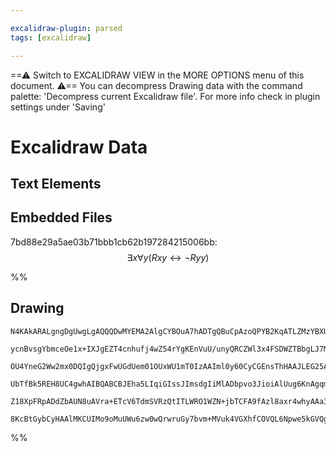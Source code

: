 ```yaml
---

excalidraw-plugin: parsed
tags: [excalidraw]

---
```

==⚠  Switch to EXCALIDRAW VIEW in the MORE OPTIONS menu of this document. ⚠== You can decompress Drawing data with the command palette: 'Decompress current Excalidraw file'. For more info check in plugin settings under 'Saving'


# Excalidraw Data
## Text Elements
## Embedded Files
7bd88e29a5ae03b71bbb1cb62b197284215006bb: $$\exists x \forall y (Rxy \leftrightarrow \neg Ryy)$$

%%
## Drawing
```compressed-json
N4KAkARALgngDgUwgLgAQQQDwMYEMA2AlgCYBOuA7hADTgQBuCpAzoQPYB2KqATLZMzYBXUtiRoIACyhQ4zZAHoFAc0JRJQgEYA6bGwC2CgF7N6hbEcK4OCtptbErHALRY8RMpWdx8Q1TdIEfARcZgRmBShcZQUebQA2bR4aOiCEfQQOKGZuAG1wMFAwYogSbggAMQBBfU14/QAZNhTiyFhEcsJ9aKR+EsxuABYATm1BgFYAdgBmcYAOAAY5ngX4

ycnBvsgYbmceOe1x+IXJgEZT4cnhufj4wZ54rYgKEnVuU/unyQRCZWl3x4FSDWZTBbgLJ7MKCkNgAawQAGE2Pg2KRygBiBZY7EtEqaXDYWHKGFCDjEJEotESaHWZhwXCBLK4yAAM0I+HwAGVYGCJJICRpAsyIFCYfCAOqvSTvSHQuEIbkwXnoQQeYUkv4ccI5NCnJ5senYNQ7XVYp4ksla5g61AcIQcyEIBDEd6nOZzYZPRgsdhcNA8cZepisTgA

OU4YneG2Ww2mx0DQIgQjgxFwUGdUem01OUxWU1mT0IzAAIml0y60CyCGEnsThHAAJLEG25AC6T00wjJAFFghksi324miBxYdw7Q7h2xCRnK9WEE82cEm+VJppiO6EDxhrhxrgEAtppozppT6dsHUeJoLpN9vcc1j4qfhcx3OJUPlWmA9UDv0Ch60pRklg5S4AswosuQGQrmgE74LKaZCDaECIGShAcMowrYDCcDjva+AFAAvuAAEQLgcBwNyabvk

UbTfBk5REH8UC4gwhAIBQABCBJEha5LIqiGIssJImsdgIiMlADbpvo3JioiAlUug6KnAgqmqWJEmZFJMncYSdakvxlLlDSHB0gy2maaQknSekFTslyPLviKyJlH0EDidZ2m2bJcoSlKMoFB5WlZD5cnyoqyouWq7meTZMkAErCJq2rgrFIU6ekADyhrGu8ZpBXF3kyRUnBQBUuD6OyJqoAmJRFaFJVlZyhBGO+KzpV5jXpAAKlgUBVExfroMELIs

Z18XpFRpADdZbAUN8uAVra+ETcV6TdmSVRzQtITLWRO1WZN+jbTCFA9fAzl8axr4whyAAa3A8G62hzOMszTCsCynPEyzjJsQW3ci+AAJpDBc2jTPcKzTMMEz7IedWQEYbAGNwtGQPQBBCO+pzaKcPA8IMHpEWt3X6ElhlWshzD8qQuHucSJAtW1T0QkFTPENyCC4WgSMQJzACybDEAgm24JowTLVW+A1hzpAkBSgloBjECcci+2kMo+IABTPZM1C

8KcBtGybCyHAAlMKCUIMo9oMuUWu6zw0wQrwruGy7bvm+MVuk4VGXhfCOVQL6Npwe5kGVQgNvAQrGHo4mmQS1L3DQjjTzYEQvOoOnC6Jhw0dp6QGeJsIUAju+ef+yUdgAFYINg2ScoXcDC6L4uS7OqAy3LJQEqHjA9aj+CJ4B7TOWEwRN76WFIVABgXR0sGrVOM7S/OTz4KEA0z0PI94RyRHgIR/AQEu4To8RhFAA===
```
%%